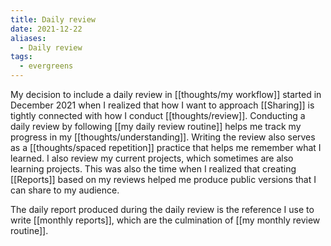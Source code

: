 ```yaml
---
title: Daily review
date: 2021-12-22
aliases:
  - Daily review
tags:
  - evergreens
---
```

My decision to include a daily review in [[thoughts/my workflow]] started in December 2021 when I realized that how I want to approach [[Sharing]] is tightly connected with how I conduct [[thoughts/review]]. Conducting a daily review by following [[my daily review routine]] helps me track my progress in my [[thoughts/understanding]]. Writing the review also serves as a [[thoughts/spaced repetition]] practice that helps me remember what I learned. I also review my current projects, which sometimes are also learning projects. This was also the time when I realized that creating [[Reports]] based on my reviews helped me produce public versions that I can share to my audience.

The daily report produced during the daily review is the reference I use to write [[monthly reports]], which are the culmination of [[my monthly review routine]].